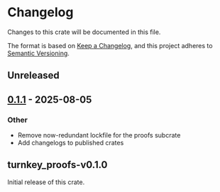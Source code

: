 # Changelog

Changes to this crate will be documented in this file.

The format is based on [Keep a Changelog](https://keepachangelog.com/en/1.1.0/),
and this project adheres to [Semantic Versioning](https://semver.org/spec/v2.0.0.html).

## Unreleased

## [0.1.1](https://github.com/tkhq/rust-sdk/compare/turnkey_proofs-v0.1.0...turnkey_proofs-v0.1.1) - 2025-08-05

### Other

- Remove now-redundant lockfile for the proofs subcrate
- Add changelogs to published crates
<!-- Add unreleased changes here -->

## turnkey_proofs-v0.1.0

Initial release of this crate.
